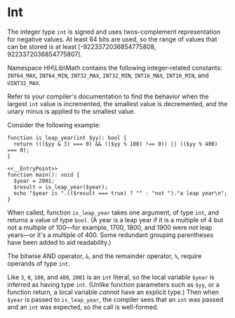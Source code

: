 # Int

The integer type `int` is signed and uses twos-complement representation for negative values. At least 64 bits are used, so the range of values that
can be stored is at least [-9223372036854775808, 9223372036854775807].

Namespace HH\Lib\Math contains the following integer-related constants: `INT64_MAX`, `INT64_MIN`, `INT32_MAX`, `INT32_MIN`, `INT16_MAX`, `INT16_MIN`,
and `UINT32_MAX`.

Refer to your compiler's documentation to find the behavior when the largest `int` value is incremented, the smallest value is decremented, and the
unary minus is applied to the smallest value.

Consider the following example:

```hack
function is_leap_year(int $yy): bool {
  return ((($yy & 3) === 0) && (($yy % 100) !== 0)) || (($yy % 400) === 0);
}

<<__EntryPoint>>
function main(): void {
  $year = 2001;
  $result = is_leap_year($year);
  echo "$year is ".(($result === true) ? "" : "not ")."a leap year\n";
}
```

When called, function `is_leap_year` takes one argument, of type `int`, and returns a value of type `bool`. (A year is a leap year if it is a
multiple of 4 but not a multiple of 100&mdash;for example, 1700, 1800, and 1900 were *not* leap years&mdash;or it's a multiple of 400. Some redundant
grouping parentheses have been added to aid readability.)

The bitwise AND operator, `&`, and the remainder operator, `%`, require operands of type `int`.

Like `3`, `0`, `100`, and `400`, `2001` is an `int` literal, so the local variable `$year` is inferred as having type `int`. (Unlike function
parameters such as `$yy`, or a function return, a local variable *cannot* have an explicit type.) Then when `$year` is passed to `is_leap_year`,
the compiler sees that an `int` was passed and an `int` was expected, so the call is well-formed.
